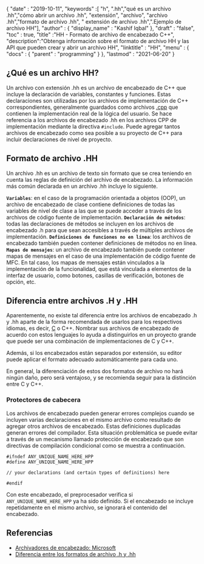 {
  "date" : "2019-10-11",
  "keywords" :[ "h", ".hh","qué es un archivo .hh","cómo abrir un archivo .hh", "extensión", "archivo", "archivo .hh","formato de archivo .hh", " extensión de archivo .hh",".Ejemplo de archivo HH"],
  "author" : {
    "display_name" : "Kashif Iqbal"
},
  "draft" : "false",
  "toc" : true,
  "title" :"HH - Formato de archivo de encabezado C++",
  "description":"Obtenga información sobre el formato de archivo HH y las API que pueden crear y abrir un archivo HH",
  "linktitle" : "HH",
  "menu" : {
    "docs" : {
      "parent" : "programming"
}
},
  "lastmod" : "2021-06-20"
}

## ¿Qué es un archivo HH?

Un archivo con extensión .hh es un archivo de encabezado de C++ que incluye la declaración de variables, constantes y funciones. Estas declaraciones son utilizadas por los archivos de implementación de C++ correspondientes, generalmente guardados como archivos [.cpp](/es/programming/cpp/) que contienen la implementación real de la lógica del usuario. Se hace referencia a los archivos de encabezado .hh en los archivos CPP de implementación mediante la directiva `#include`. Puede agregar tantos archivos de encabezado como sea posible a su proyecto de C++ para incluir declaraciones de nivel de proyecto.

## Formato de archivo .HH

Un archivo .hh es un archivo de texto sin formato que se crea teniendo en cuenta las reglas de definición del archivo de encabezado. La información más común declarada en un archivo .hh incluye lo siguiente.

**`Variables`**: en el caso de la programación orientada a objetos (OOP), un archivo de encabezado de clase contiene definiciones de todas las variables de nivel de clase a las que se puede acceder a través de los archivos de código fuente de implementación.
**`Declaración de métodos`**: todas las declaraciones de métodos se incluyen en los archivos de encabezado .h para que sean accesibles a través de múltiples archivos de implementación.
**`Definiciones de funciones no en línea`**: los archivos de encabezado también pueden contener definiciones de métodos no en línea.
**`Mapas de mensajes`**: un archivo de encabezado también puede contener mapas de mensajes en el caso de una implementación de código fuente de MFC. En tal caso, los mapas de mensajes están vinculados a la implementación de la funcionalidad, que está vinculada a elementos de la interfaz de usuario, como botones, casillas de verificación, botones de opción, etc.

## Diferencia entre archivos .H y .HH

Aparentemente, no existe tal diferencia entre los archivos de encabezado .h y .hh aparte de la forma recomendada de usarlos para los respectivos idiomas, es decir, [C](/es/programming/c/) o C++. Nombrar sus archivos de encabezado de acuerdo con estos lenguajes lo ayuda a distinguirlos en un proyecto grande que puede ser una combinación de implementaciones de C y C++.

Además, si los encabezados están separados por extensión, su editor puede aplicar el formato adecuado automáticamente para cada uno.

En general, la diferenciación de estos dos formatos de archivo no hará ningún daño, pero será ventajoso, y se recomienda seguir para la distinción entre C y C++.

### Protectores de cabecera

Los archivos de encabezado pueden generar errores complejos cuando se incluyen varias declaraciones en el mismo archivo como resultado de agregar otros archivos de encabezado. Estas definiciones duplicadas generan errores del compilador. Esta situación problemática se puede evitar a través de un mecanismo llamado protección de encabezado que son directivas de compilación condicional como se muestra a continuación.

```
#ifndef ANY_UNIQUE_NAME_HERE_HPP
#define ANY_UNIQUE_NAME_HERE_HPP

// your declarations (and certain types of definitions) here

#endif
```
Con este encabezado, el preprocesador verifica si `ANY_UNIQUE_NAME_HERE_HPP` ya ha sido definido. Si el encabezado se incluye repetidamente en el mismo archivo, se ignorará el contenido del encabezado.

## Referencias

* [Archivadores de encabezado: Microsoft](https://learn.microsoft.com/en-us/cpp/cpp/header-files-cpp?view=msvc-160)
* [Diferencia entre los formatos de archivo .h y .hh](https://stackoverflow.com/questions/10354321/c-reason-why-using-hh-as-extension-for-c-header-files)

